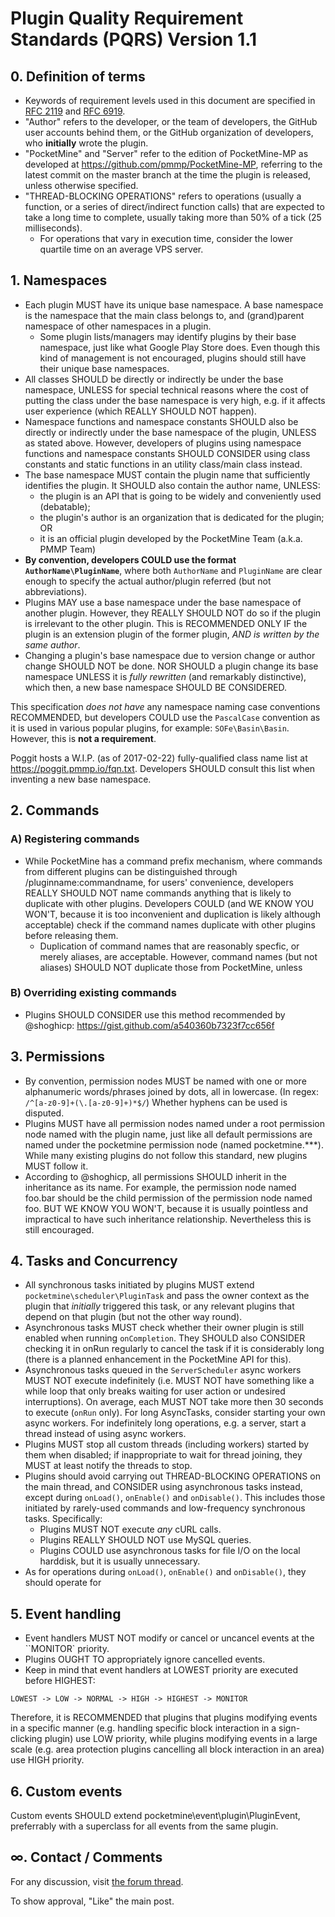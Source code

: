 # Plugin Quality Requirement Standards (PQRS) Version 1.1

## 0. Definition of terms
* Keywords of requirement levels used in this document are specified in [RFC 2119](https://www.ietf.org/rfc/rfc2119.txt) and [RFC 6919](https://www.ietf.org/rfc/rfc6919.txt).
* "Author" refers to the developer, or the team of developers, the GitHub user accounts behind them, or the GitHub organization of developers, who **initially** wrote the plugin.
* "PocketMine" and "Server" refer to the edition of PocketMine-MP as developed at https://github.com/pmmp/PocketMine-MP, referring to the latest commit on the master branch at the time the plugin is released, unless otherwise specified.
* "THREAD-BLOCKING OPERATIONS" refers to operations (usually a function, or a series of direct/indirect function calls) that are expected to take a long time to complete, usually taking more than 50% of a tick (25 milliseconds).
  * For operations that vary in execution time, consider the lower quartile time on an average VPS server.

## 1. Namespaces
* Each plugin MUST have its unique base namespace. A base namespace is the namespace that the main class belongs to, and (grand)parent namespace of other namespaces in a plugin.
  * Some plugin lists/managers may identify plugins by their base namespace, just like what Google Play Store does. Even though this kind of management is not encouraged, plugins should still have their unique base namespaces.
* All classes SHOULD be directly or indirectly be under the base namespace, UNLESS for special technical reasons where the cost of putting the class under the base namespace is very high, e.g. if it affects user experience (which REALLY SHOULD NOT happen).
* Namespace functions and namespace constants SHOULD also be directly or indirectly under the base namespace of the plugin, UNLESS as stated above. However, developers of plugins using namespace functions and namespace constants SHOULD CONSIDER using class constants and static functions in an utility class/main class instead.
* The base namespace MUST contain the plugin name that sufficiently identifies the plugin. It SHOULD also contain the author name, UNLESS:
  * the plugin is an API that is going to be widely and conveniently used (debatable);
  * the plugin's author is an organization that is dedicated for the plugin; OR
  * it is an official plugin developed by the PocketMine Team (a.k.a. PMMP Team)
* **By convention, developers COULD use the format `AuthorName\PluginName`**, where both `AuthorName` and `PluginName` are clear enough to specify the actual author/plugin referred (but not abbreviations).
* Plugins MAY use a base namespace under the base namespace of another plugin. However, they REALLY SHOULD NOT do so if the plugin is irrelevant to the other plugin. This is RECOMMENDED ONLY IF the plugin is an extension plugin of the former plugin, _AND is written by the same author_.
* Changing a plugin's base namespace due to version change or author change SHOULD NOT be done. NOR SHOULD a plugin change its base namespace UNLESS it is _fully rewritten_ (and remarkably distinctive), which then, a new base namespace SHOULD BE CONSIDERED.

This specification _does not have_ any namespace naming case conventions RECOMMENDED, but developers COULD use the `PascalCase` convention as it is used in various popular plugins, for example: `SOFe\Basin\Basin`. However, this is **not a requirement**.

Poggit hosts a W.I.P. (as of 2017-02-22) fully-qualified class name list at https://poggit.pmmp.io/fqn.txt. Developers SHOULD consult this list when inventing a new base namespace.

## 2. Commands
### A) Registering commands
* While PocketMine has a command prefix mechanism, where commands from different plugins can be distinguished through /pluginname:commandname, for users' convenience, developers REALLY SHOULD NOT name commands anything that is likely to duplicate with other plugins. Developers COULD (and WE KNOW YOU WON'T, because it is too inconvenient and duplication is likely although acceptable) check if the command names duplicate with other plugins before releasing them.
  * Duplication of command names that are reasonably specfic, or merely aliases, are acceptable. However, command names (but not aliases) SHOULD NOT duplicate those from PocketMine, unless 

### B) Overriding existing commands
* Plugins SHOULD CONSIDER use this method recommended by @shoghicp: https://gist.github.com/a540360b7323f7cc656f

## 3. Permissions
* By convention, permission nodes MUST be named with one or more alphanumeric words/phrases joined by dots, all in lowercase. (In regex: `/^[a-z0-9]+(\.[a-z0-9]+)*$/`) Whether hyphens can be used is disputed.
* Plugins MUST have all permission nodes named under a root permission node named with the plugin name, just like all default permissions are named under the pocketmine permission node (named pocketmine.***). While many existing plugins do not follow this standard, new plugins MUST follow it.
* According to @shoghicp, all permissions SHOULD inherit in the inheritance as its name. For example, the permission node named foo.bar should be the child permission of the permission node named foo. BUT WE KNOW YOU WON'T, because it is usually pointless and impractical to have such inheritance relationship. Nevertheless this is still encouraged.

## 4. Tasks and Concurrency
* All synchronous tasks initiated by plugins MUST extend `pocketmine\scheduler\PluginTask` and pass the owner context as the plugin that _initially_ triggered this task, or any relevant plugins that depend on that plugin (but not the other way round).
* Asynchronous tasks MUST check whether their owner plugin is still enabled when running `onCompletion`. They SHOULD also CONSIDER checking it in onRun regularly to cancel the task if it is considerably long (there is a planned enhancement in the PocketMine API for this).
* Asynchronous tasks queued in the `ServerScheduler` async workers MUST NOT execute indefinitely (i.e. MUST NOT have something like a while loop that only breaks waiting for user action or undesired interruptions). On average, each MUST NOT take more then 30 seconds to execute (`onRun` only). For long AsyncTasks, consider starting your own async workers. For indefinitely long operations, e.g. a server, start a thread instead of using async workers.
* Plugins MUST stop all custom threads (including workers) started by them when disabled; if inappropriate to wait for thread joining, they MUST at least notify the threads to stop.
* Plugins should avoid carrying out THREAD-BLOCKING OPERATIONS on the main thread, and CONSIDER using asynchronous tasks instead, except during `onLoad()`, `onEnable()` and `onDisable()`. This includes those initiated by rarely-used commands and low-frequency synchronous tasks. Specifically:
  * Plugins MUST NOT execute _any_ cURL calls.
  * Plugins REALLY SHOULD NOT use MySQL queries.
  * Plugins COULD use asynchronous tasks for file I/O on the local harddisk, but it is usually unnecessary.
* As for operations during `onLoad()`, `onEnable()` and `onDisable()`, they should operate for 

## 5. Event handling
* Event handlers MUST NOT modify or cancel or uncancel events at the ``MONITOR` priority.
* Plugins OUGHT TO appropriately ignore cancelled events.
* Keep in mind that event handlers at LOWEST priority are executed before HIGHEST:
```
LOWEST -> LOW -> NORMAL -> HIGH -> HIGHEST -> MONITOR
```

Therefore, it is RECOMMENDED that plugins that plugins modifying events in a specific manner (e.g. handling specific block interaction in a sign-clicking plugin) use LOW priority, while plugins modifying events in a large scale (e.g. area protection plugins cancelling all block interaction in an area) use HIGH priority.

## 6. Custom events
Custom events SHOULD extend pocketmine\event\plugin\PluginEvent, preferrably with a superclass for all events from the same plugin.

## ∞. Contact / Comments
For any discussion, visit [the forum thread](https://forums.pmmp.io/threads/pqrs.855/).

To show approval, "Like" the main post.
